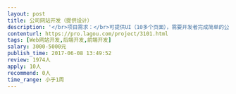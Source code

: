 ```yaml
---                
layout: post       
title: 公司网站开发（提供设计）           
description: '</br>项目需求：</br>可提供UI（10多个页面），需要开发者完成简单的公司静态网站代码开发，需要有PC版和手机版</br>要求使用HTML5技术，后台功能简单或者可以无后台功能，需要有相关经验者。</br>'     
contenturl: https://pro.lagou.com/project/3101.html      
tags: [Web网站开发,后端开发,前端开发]            
salary: 3000-5000元          
publish_time: 2017-06-08 13:49:52         
review: 1974人                   
apply: 10人                   
recommend: 0人                   
time_range: 小于1周              
---                 
```

